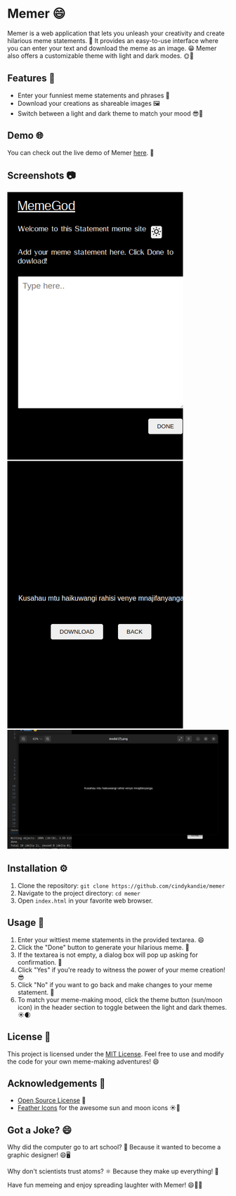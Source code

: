 # Memer 😄

Memer is a web application that lets you unleash your creativity and create hilarious meme statements. 🎉 It provides an easy-to-use interface where you can enter your text and download the meme as an image. 😁 Memer also offers a customizable theme with light and dark modes. 🌞🌚

## Features 🚀

- Enter your funniest meme statements and phrases 📝
- Download your creations as shareable images 🖼️
- Switch between a light and dark theme to match your mood 😎🌙

## Demo 🌐

You can check out the live demo of Memer [here](https://example.com). 🎈

## Screenshots 📷

![Edit](assets/screenshot1.png)
![View](assets/screenshot2.png)
![Dowload on your machine](assets/screenshot3.png)

## Installation ⚙️

1. Clone the repository: `git clone https://github.com/cindykandie/memer`
2. Navigate to the project directory: `cd memer`
3. Open `index.html` in your favorite web browser.

## Usage 🎯

1. Enter your wittiest meme statements in the provided textarea. 😄
2. Click the "Done" button to generate your hilarious meme. 🚀
3. If the textarea is not empty, a dialog box will pop up asking for confirmation. 📢
4. Click "Yes" if you're ready to witness the power of your meme creation! 😎
5. Click "No" if you want to go back and make changes to your meme statement. 🔄
6. To match your meme-making mood, click the theme button (sun/moon icon) in the header section to toggle between the light and dark themes. ☀️🌒

## License 📜

This project is licensed under the [MIT License](LICENSE). Feel free to use and modify the code for your own meme-making adventures! 😄

## Acknowledgements 🙌

- [Open Source License](https://opensource.org/licenses/MIT) 📝
- [Feather Icons](https://feathericons.com/) for the awesome sun and moon icons ☀️🌙

## Got a Joke? 😄

Why did the computer go to art school? 🎨
Because it wanted to become a graphic designer! 😄🖥️

Why don't scientists trust atoms? ⚛️
Because they make up everything! 🤣

Have fun memeing and enjoy spreading laughter with Memer! 😄🎉🚀